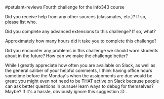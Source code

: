 #petulant-reviews
Fourth challenge for the info343 course

Did you receive help from any other sources (classmates, etc.)? If so, please list who.



Did you complete any advanced extensions to this challenge? If so, what?



Approximately how many hours did it take you to complete this challenge?



Did you encounter any problems in this challenge we should warn students about in the future? How can we make the challenge better?

While I greatly appreciate how often you are available on Slack, as well as the general caliber of your helpful comments, I think having office hours sometime before the Monday's when the assignments are due would be great; you might even not need to be THAT active on Slack because people can ask better questions in pursue/ learn ways to debug for themselves? Maybe? If it's a hassle, obviously ignore this suggestion :D .